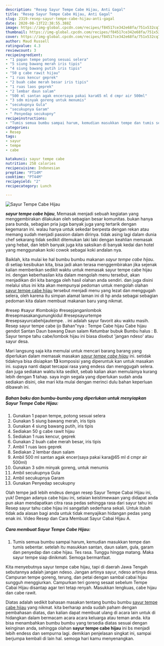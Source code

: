 ```yaml
---
description: "Resep Sayur Tempe Cabe Hijau, Anti Gagal"
title: "Resep Sayur Tempe Cabe Hijau, Anti Gagal"
slug: 2319-resep-sayur-tempe-cabe-hijau-anti-gagal
date: 2020-08-13T22:38:55.388Z
image: https://img-global.cpcdn.com/recipes/f84517ce342e68fa/751x532cq70/sayur-tempe-cabe-hijau-foto-resep-utama.jpg
thumbnail: https://img-global.cpcdn.com/recipes/f84517ce342e68fa/751x532cq70/sayur-tempe-cabe-hijau-foto-resep-utama.jpg
cover: https://img-global.cpcdn.com/recipes/f84517ce342e68fa/751x532cq70/sayur-tempe-cabe-hijau-foto-resep-utama.jpg
author: Maud Russell
ratingvalue: 4.3
reviewcount: 3
recipeingredient:
- "1 papan tempe potong sesuai selera"
- "5 siung bawang merah iris tipis"
- "4 siung bawang putih iris tipis"
- "50 g cabe rawit hijau"
- "1 ruas kencur geprek"
- "2 buah cabe merah besar iris tipis"
- "1 ruas laos geprek"
- "2 lembar daun salam"
- "500 ml santan agak encersaya pakai kara65 ml d cmpr air 500ml"
- "3 sdm minyak goreng untuk menumis"
- "secukupnya Gula"
- "secukupnya Garam"
- " Penyedap secukupny"
recipeinstructions:
- "Tumis semua bumbu sampai harum, kemudian masukkan tempe dan tumis sebentar. setelah itu masukkan santan, daun salam, gula, garam dan penyedap dan cabe hijau. Tes rasa. Tunggu hingga matang. Maka sayur tempe siap dinikmati. Semoga bermanfaat."
categories:
- Resep
tags:
- sayur
- tempe
- cabe

katakunci: sayur tempe cabe 
nutrition: 258 calories
recipecuisine: Indonesian
preptime: "PT14M"
cooktime: "PT44M"
recipeyield: "2"
recipecategory: Lunch

---
```



![Sayur Tempe Cabe Hijau](https://img-global.cpcdn.com/recipes/f84517ce342e68fa/751x532cq70/sayur-tempe-cabe-hijau-foto-resep-utama.jpg)

<b><i>sayur tempe cabe hijau</i></b>, Memasak menjadi sebuah kegiatan yang menggembirakan dilakukan oleh sebagian besar komunitas. bukan hanya para bunda, sebagian pria juga banyak juga yang tertarik dengan kegemaran ini. walau hanya untuk sekedar berpesta dengan rekan atau memang sudah menjadi passion dalam dirinya. tidak asing lagi dalam dunia chef sekarang tidak sedikit ditemukan laki laki dengan keahlian memasak yang hebat, dan lebih banyak juga kita saksikan di banyak kedai dan hotel yang menggunakan koki cowok sebagai koki andalan nya.

Baiklah, kita mulai ke hal bumbu bumbu makanan <i>sayur tempe cabe hijau</i>. di setiap kesibukan kita, bisa jadi akan terasa menggembirakan jika sejenak kalian memberikan sedikit waktu untuk memasak sayur tempe cabe hijau ini. dengan keberhasilan kita dalam mengolah menu tersebut, akan menjadikan diri kita bangga oleh hasil olahan anda sendiri. dan juga disini melalui situs ini kita akan mempunyai pedoman untuk mengolah olahan <u>sayur tempe cabe hijau</u> tersebut menjadi menu yang lezat dan menggugah selera, oleh karena itu simpan alamat laman ini di hp anda sebagai sebagian pedoman kita dalam membuat makanan baru yang nikmat.

#resep #sayur #lombokijo #resepjanganlombok #resepmasakangunungkidul #resepsayurtempe #resepsayurcabehijautempe. . ini adalah sayur favorit aku waktu masih. Resep sayur tempe cabe ijo Bahan&#34;nya : Tempe Cabe hijau Cabe hijau gendot Santan Daun bawang Daun salam Ketumbar bubuk Bumbu halus : B. Sayur tempe tahu cabe/lombok hijau ini biasa disebut &#39;jangan ndeso&#39; atau sayur desa.


Mari langsung saja kita memulai untuk mencari barang barang yang diperlukan dalam memasak masakan <u><i>sayur tempe cabe hijau</i></u> ini. setidak tidaknya bisa disiapkan <b>13</b> komposisi yang diperuntuk kan untuk masakan ini. supaya nanti dapat tercapai rasa yang endess dan menggugah selera. dan juga sediakan waktu kita sedikit, sebab kalian akan memulainya kurang lebih dengan <b>1</b> tahap. saya ingin segala yang diperlukan sudah anda sediakan disini, oke mari kita mulai dengan merinci dulu bahan keperluan dibawah ini.

<!--inarticleads1-->

##### Bahan baku dan bumbu-bumbu yang diperlukan untuk menyiapkan Sayur Tempe Cabe Hijau:

1. Gunakan 1 papan tempe, potong sesuai selera
1. Gunakan 5 siung bawang merah, iris tipis
1. Gunakan 4 siung bawang putih, iris tipis
1. Sediakan 50 g cabe rawit hijau
1. Sediakan 1 ruas kencur, geprek
1. Gunakan 2 buah cabe merah besar, iris tipis
1. Ambil 1 ruas laos geprek
1. Sediakan 2 lembar daun salam
1. Ambil 500 ml santan agak encer(saya pakai kara@65 ml d cmpr air 500ml)
1. Gunakan 3 sdm minyak goreng, untuk menumis
1. Ambil secukupnya Gula
1. Ambil secukupnya Garam
1. Gunakan  Penyedap secukupny


Olah tempe jadi lebih endeus dengan resep Sayur Tempe Cabai Hijau ini, yuk! Dengan adanya cabe hijau ini, selaian keistimewaan yang didapat anda pun akan mendapatkan citra rasa pedas sehingga rasa dari sayur tahu ini Resep sayur tahu cabe hijau ini sangatlah sederhana sekali. Untuk itulah tidak ada alasan bagi anda untuk tidak menyajikan hidangan pedas yang enak ini. Video Resep dan Cara Membuat Sayur Cabai Hijau A. 

<!--inarticleads2-->

##### Cara membuat Sayur Tempe Cabe Hijau:

1. Tumis semua bumbu sampai harum, kemudian masukkan tempe dan tumis sebentar. setelah itu masukkan santan, daun salam, gula, garam dan penyedap dan cabe hijau. Tes rasa. Tunggu hingga matang. Maka sayur tempe siap dinikmati. Semoga bermanfaat.


Kita menyebutnya sayur tempe cabe hijau, tapi di daerah Jawa Tengah sebutannya adalah jangan ndeso. Jangan artinya sayur, ndeso artinya desa. Campuran tempe goreng, terung, dan petai dengan sambal cabai hijau sungguh menggiurkan. Campurkan teri goreng sesaat sebelum Tempe Cabai Hijau disantap agar teri tetap renyah. Masukkan lengkuas, cabe hijau dan cabe rawit. 

Diatas adalah sedikit bahasan masakan tentang bumbu bumbu <u>sayur tempe cabe hijau</u> yang nikmat. kita berharap anda sudah paham dengan pembahasan diatas, dan kalian dapat membuat ulang di acara lain untuk di hidangkan dalam bermacam acara acara keluarga atau teman anda. kita bisa menambahkan bumbu bumbu yang tersedia diatas sesuai dengan keinginan anda, sehingga olahan <b>sayur tempe cabe hijau</b> ini bs menjadi lebih endess dan sempurna lagi. demikian penjelasan singkat ini, sampai berjumpa kembali di lain hal. semoga hari kamu menyenangkan.
